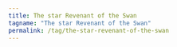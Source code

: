 ```yaml
---
title: The star Revenant of the Swan
tagname: "The star Revenant of the Swan"
permalink: /tag/the-star-revenant-of-the-swan
---
```

